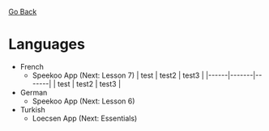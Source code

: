 [Go Back](https://github.com/arm-on/plan/blob/main/README.md)

# Languages

- French
    - Speekoo App (Next: Lesson 7)
| test | test2 | test3 |
|------|-------|-------|
| test | test2 | test3 |
- German
    - Speekoo App (Next: Lesson 6)
- Turkish
    - Loecsen App (Next: Essentials)